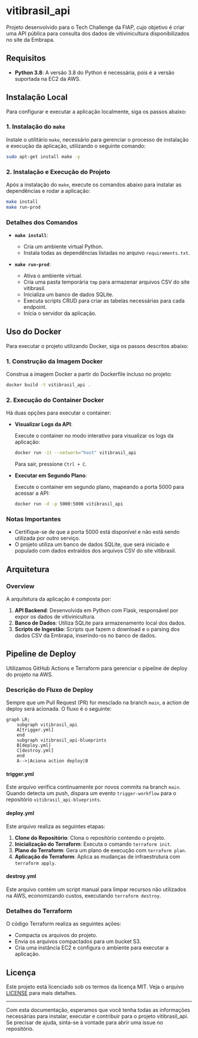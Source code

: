 # vitibrasil_api
Projeto desenvolvido para o Tech Challenge da FIAP, cujo objetivo é criar uma API pública para consulta dos dados de vitivinicultura disponibilizados no site da Embrapa.

## Requisitos

- **Python 3.8**: A versão 3.8 do Python é necessária, pois é a versão suportada na EC2 da AWS.

## Instalação Local

Para configurar e executar a aplicação localmente, siga os passos abaixo:

### 1. Instalação do `make`

Instale o utilitário `make`, necessário para gerenciar o processo de instalação e execução da aplicação, utilizando o seguinte comando:

```bash
sudo apt-get install make -y
```

### 2. Instalação e Execução do Projeto

Após a instalação do `make`, execute os comandos abaixo para instalar as dependências e rodar a aplicação:

```bash
make install
make run-prod
```

### Detalhes dos Comandos

- **`make install`**: 
  - Cria um ambiente virtual Python.
  - Instala todas as dependências listadas no arquivo `requirements.txt`.

- **`make run-prod`**: 
  - Ativa o ambiente virtual.
  - Cria uma pasta temporária `tmp` para armazenar arquivos CSV do site vitibrasil.
  - Inicializa um banco de dados SQLite.
  - Executa scripts CRUD para criar as tabelas necessárias para cada endpoint.
  - Inicia o servidor da aplicação.

## Uso do Docker

Para executar o projeto utilizando Docker, siga os passos descritos abaixo:

### 1. Construção da Imagem Docker

Construa a imagem Docker a partir do Dockerfile incluso no projeto:

```bash
docker build -t vitibrasil_api .
```

### 2. Execução do Container Docker

Há duas opções para executar o container:

- **Visualizar Logs da API**:

    Execute o container no modo interativo para visualizar os logs da aplicação:
    ```bash
    docker run -it --network="host" vitibrasil_api
    ```
    Para sair, pressione `Ctrl + C`.

- **Executar em Segundo Plano**:

    Execute o container em segundo plano, mapeando a porta 5000 para acessar a API:
    ```bash
    docker run -d -p 5000:5000 vitibrasil_api
    ```

### Notas Importantes

- Certifique-se de que a porta 5000 está disponível e não está sendo utilizada por outro serviço.
- O projeto utiliza um banco de dados SQLite, que será iniciado e populado com dados extraídos dos arquivos CSV do site vitibrasil.

## Arquitetura

### Overview

A arquitetura da aplicação é composta por:

1. **API Backend**: Desenvolvida em Python com Flask, responsável por expor os dados de vitivinicultura.
2. **Banco de Dados**: Utiliza SQLite para armazenamento local dos dados.
3. **Scripts de Ingestão**: Scripts que fazem o download e o parsing dos dados CSV da Embrapa, inserindo-os no banco de dados.

## Pipeline de Deploy

Utilizamos GitHub Actions e Terraform para gerenciar o pipeline de deploy do projeto na AWS.

### Descrição do Fluxo de Deploy

Sempre que um Pull Request (PR) for mesclado na branch `main`, a action de deploy será acionada. O fluxo é o seguinte:

```mermaid
graph LR;
    subgraph vitibrasil_api
    A[trigger.yml]
    end
    subgraph vitibrasil_api-blueprints
    B[deploy.yml]
    C[destroy.yml]
    end
    A-->|Aciona action deploy|B
```

#### trigger.yml

Este arquivo verifica continuamente por novos commits na branch `main`. Quando detecta um push, dispara um evento `trigger-workflow` para o repositório `vitibrasil_api-blueprints`.

#### deploy.yml

Este arquivo realiza as seguintes etapas:

1. **Clone do Repositório**: Clona o repositório contendo o projeto.
2. **Inicialização do Terraform**: Executa o comando `terraform init`.
3. **Plano do Terraform**: Gera um plano de execução com `terraform plan`.
4. **Aplicação do Terraform**: Aplica as mudanças de infraestrutura com `terraform apply`.

#### destroy.yml

Este arquivo contém um script manual para limpar recursos não utilizados na AWS, economizando custos, executando `terraform destroy`.

### Detalhes do Terraform

O código Terraform realiza as seguintes ações:

- Compacta os arquivos do projeto.
- Envia os arquivos compactados para um bucket S3.
- Cria uma instância EC2 e configura o ambiente para executar a aplicação.

## Licença

Este projeto está licenciado sob os termos da licença MIT. Veja o arquivo [LICENSE](LICENSE) para mais detalhes.

---

Com esta documentação, esperamos que você tenha todas as informações necessárias para instalar, executar e contribuir para o projeto vitibrasil_api. Se precisar de ajuda, sinta-se à vontade para abrir uma issue no repositório.